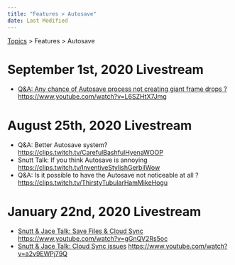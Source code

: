 ```yaml
---
title: "Features > Autosave"
date: Last Modified
---
```

[Topics](../../topics.md) > Features > Autosave

# September 1st, 2020 Livestream
* [Q&A: Any chance of Autosave process not creating giant frame drops ?](../../transcriptions/yt-L6SZHtX7Jmg.md) https://www.youtube.com/watch?v=L6SZHtX7Jmg

# August 25th, 2020 Livestream
* Q&A: Better Autosave system? https://clips.twitch.tv/CarefulBashfulHyenaWOOP
* Snutt Talk: If you think Autosave is annoying https://clips.twitch.tv/InventiveStylishGerbilWow
* Q&A: Is it possible to have the Autosave not noticeable at all ? https://clips.twitch.tv/ThirstyTubularHamMikeHogu

# January 22nd, 2020 Livestream
* [Snutt & Jace Talk: Save Files & Cloud Sync](../../transcriptions/yt-gGnQV2Rs5oc.md) https://www.youtube.com/watch?v=gGnQV2Rs5oc
* [Snutt & Jace Talk: Cloud Sync issues](../../transcriptions/yt-a2v9EWPj79Q.md) https://www.youtube.com/watch?v=a2v9EWPj79Q
